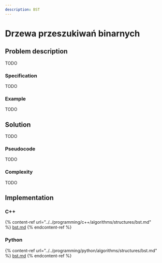 ```yaml
---
description: BST
---
```


# Drzewa przeszukiwań binarnych

## Problem description

TODO

### Specification

TODO

### Example

TODO

## Solution

TODO

### Pseudocode

TODO

### Complexity

TODO

## Implementation

### C++

{% content-ref url="../../programming/c++/algorithms/structures/bst.md" %}
[bst.md](../../programming/c++/algorithms/structures/bst.md)
{% endcontent-ref %}

### Python

{% content-ref url="../../programming/python/algorithms/structures/bst.md" %}
[bst.md](../../programming/python/algorithms/structures/bst.md)
{% endcontent-ref %}
